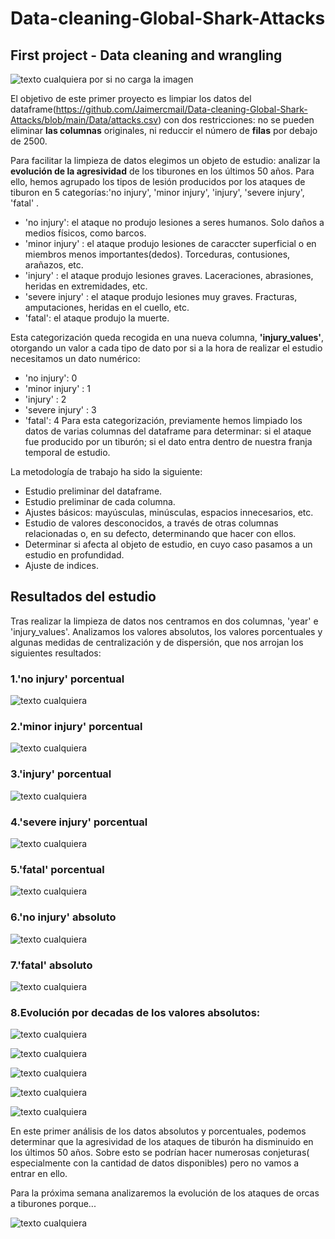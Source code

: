 # Data-cleaning-Global-Shark-Attacks
## First project - Data cleaning and wrangling

![texto cualquiera por si no carga la imagen](https://github.com/Jaimercmail/Data-cleaning-Global-Shark-Attacks/blob/main/Multimedia/Jaws_Book_1975_Cover.jpg) 

El objetivo de este primer proyecto es limpiar los datos del dataframe(https://github.com/Jaimercmail/Data-cleaning-Global-Shark-Attacks/blob/main/Data/attacks.csv) con dos restricciones: no se pueden eliminar **las columnas** originales, ni reduccir el número de **filas** por debajo de 2500.

Para facilitar la limpieza de datos elegimos un objeto de estudio: analizar la **evolución de la agresividad** de los tiburones en los últimos 50 años.
Para ello, hemos agrupado los tipos de lesión producidos por los ataques de tiburon en 5 categorías:'no injury', 'minor injury', 'injury', 'severe injury', 'fatal' .

- 'no injury': el ataque no produjo lesiones a seres humanos. Solo daños a medios físicos, como barcos.
- 'minor injury' : el ataque produjo lesiones de caraccter superficial o en miembros menos importantes(dedos). Torceduras, contusiones, arañazos, etc.
- 'injury' : el ataque produjo lesiones graves. Laceraciones, abrasiones, heridas en extremidades, etc.
- 'severe injury' : el ataque produjo lesiones muy graves. Fracturas, amputaciones, heridas en el cuello, etc.
- 'fatal': el ataque produjo la muerte.

  
Esta categorización queda recogida en una nueva columna, **'injury_values'**, otorgando un valor a cada tipo de dato por si a la hora de realizar el estudio necesitamos un dato numérico:
- 'no injury': 0
- 'minor injury' : 1
- 'injury' : 2
- 'severe injury' : 3
- 'fatal': 4
Para esta categorización, previamente hemos limpiado los datos de varias columnas del dataframe para determinar: si el ataque fue producido por un tiburón; si el dato entra dentro de nuestra franja temporal de estudio.

La metodología de trabajo ha sido la siguiente:
- Estudio preliminar del dataframe.
- Estudio preliminar de cada columna.
- Ajustes básicos: mayúsculas, minúsculas, espacios innecesarios, etc.
- Estudio de valores desconocidos, a través de otras columnas relacionadas o, en su defecto, determinando que hacer con ellos.
- Determinar si afecta al objeto de estudio, en cuyo caso pasamos a un estudio en profundidad.
- Ajuste de indices.

## Resultados del estudio ##

Tras realizar la limpieza de datos nos centramos en dos columnas, 'year' e 'injury_values'. Analizamos los valores absolutos, los valores porcentuales y algunas medidas de centralización y de dispersión, que nos arrojan los siguientes resultados:

 ### **1.'no injury' porcentual** ###
  
![texto cualquiera](https://github.com/Jaimercmail/Data-cleaning-Global-Shark-Attacks/blob/main/Multimedia/evol.no_injury.percen.png)

 ### **2.'minor injury' porcentual** ###
  
![texto cualquiera](https://github.com/Jaimercmail/Data-cleaning-Global-Shark-Attacks/blob/main/Multimedia/evol.minor_injury.percen.png)
  
  ### **3.'injury' porcentual** ###
  
![texto cualquiera](https://github.com/Jaimercmail/Data-cleaning-Global-Shark-Attacks/blob/main/Multimedia/evol.injury.percen.png)

  ### **4.'severe injury' porcentual** ###
  
![texto cualquiera](https://github.com/Jaimercmail/Data-cleaning-Global-Shark-Attacks/blob/main/Multimedia/evol.%20major_injury.percen.png)

  ### **5.'fatal' porcentual** ###
  
![texto cualquiera](https://github.com/Jaimercmail/Data-cleaning-Global-Shark-Attacks/blob/main/Multimedia/evol.%20fatal.percen.png)

  ### **6.'no injury' absoluto** ###
  
![texto cualquiera](https://github.com/Jaimercmail/Data-cleaning-Global-Shark-Attacks/blob/main/Multimedia/evol.no_injury.png)

  ### **7.'fatal' absoluto** ###

![texto cualquiera](https://github.com/Jaimercmail/Data-cleaning-Global-Shark-Attacks/blob/main/Multimedia/evol.%20fatal.png)

  ### **8.Evolución por decadas de los valores absolutos:** ###

![texto cualquiera](https://github.com/Jaimercmail/Data-cleaning-Global-Shark-Attacks/blob/main/Multimedia/graficos%201969-1978.png)

![texto cualquiera](https://github.com/Jaimercmail/Data-cleaning-Global-Shark-Attacks/blob/main/Multimedia/graficos%201979-1988.png)

![texto cualquiera](https://github.com/Jaimercmail/Data-cleaning-Global-Shark-Attacks/blob/main/Multimedia/graficos%201989-1998.png)

![texto cualquiera](https://github.com/Jaimercmail/Data-cleaning-Global-Shark-Attacks/blob/main/Multimedia/graficos%201999-2008.2png.png)

![texto cualquiera](https://github.com/Jaimercmail/Data-cleaning-Global-Shark-Attacks/blob/main/Multimedia/graficos%202009-2018.2.png)

En este primer análisis de los datos absolutos y porcentuales, podemos determinar que la agresividad de los ataques de tiburón ha disminuido en los últimos 50 años. Sobre esto se podrían hacer numerosas conjeturas( especialmente con la cantidad de datos disponibles) pero no vamos a entrar en ello.



Para la próxima semana analizaremos la evolución de los ataques de orcas a tiburones porque...

![texto cualquiera](https://github.com/Jaimercmail/Data-cleaning-Global-Shark-Attacks/blob/main/Multimedia/final%20joke.jpg)


 

